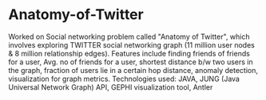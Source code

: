 # Anatomy-of-Twitter
Worked on Social networking problem called "Anatomy of Twitter", which involves exploring TWITTER social networking graph (11 million user nodes &amp; 8 million relationship edges). Features include finding friends of friends for a user, Avg. no of friends for a user, shortest distance b/w two users in the graph, fraction of users lie in a certain hop distance, anomaly detection, visualization for graph metrics. Technologies used: JAVA, JUNG (Java Universal Network Graph) API, GEPHI visualization tool, Antler
